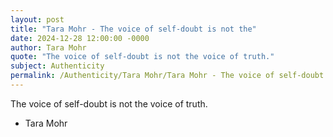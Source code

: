 ```yaml
---
layout: post
title: "Tara Mohr - The voice of self-doubt is not the"
date: 2024-12-28 12:00:00 -0000
author: Tara Mohr
quote: "The voice of self-doubt is not the voice of truth."
subject: Authenticity
permalink: /Authenticity/Tara Mohr/Tara Mohr - The voice of self-doubt is not the
---
```


The voice of self-doubt is not the voice of truth.

- Tara Mohr

